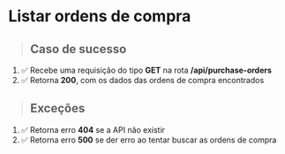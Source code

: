 # Listar ordens de compra

> ## Caso de sucesso

1. ✅ Recebe uma requisição do tipo **GET** na rota **/api/purchase-orders**
2. ✅ Retorna **200**, com os dados das ordens de compra encontrados

> ## Exceções

1. ✅ Retorna erro **404** se a API não existir
2. ✅ Retorna erro **500** se der erro ao tentar buscar as ordens de compra